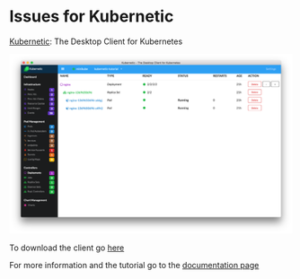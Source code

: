 # Issues for Kubernetic

[Kubernetic](https://www.kubernetic.com): The Desktop Client for Kubernetes

![header](images/deployment-nginx.png)

To download the client go [here](https://www.kubernetic.com)

For more information and the tutorial go to the [documentation page](http://docs.kubernetic.com/)
